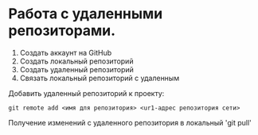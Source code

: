# **Работа с удаленными репозиторами.**

1. Создать аккаунт на GitHub
2. Создать локальный репозиторий
3. Создать удаленный репозиторий
4. Связать локальный репозиторий с удаленным 

Добавить удаленный репозиторий к проекту:
```
git remote add <имя для репозитория> <ur1-адрес репозитория сети> 
```
Получение изменений с удаленного репозитория в локальный 'git pull'
